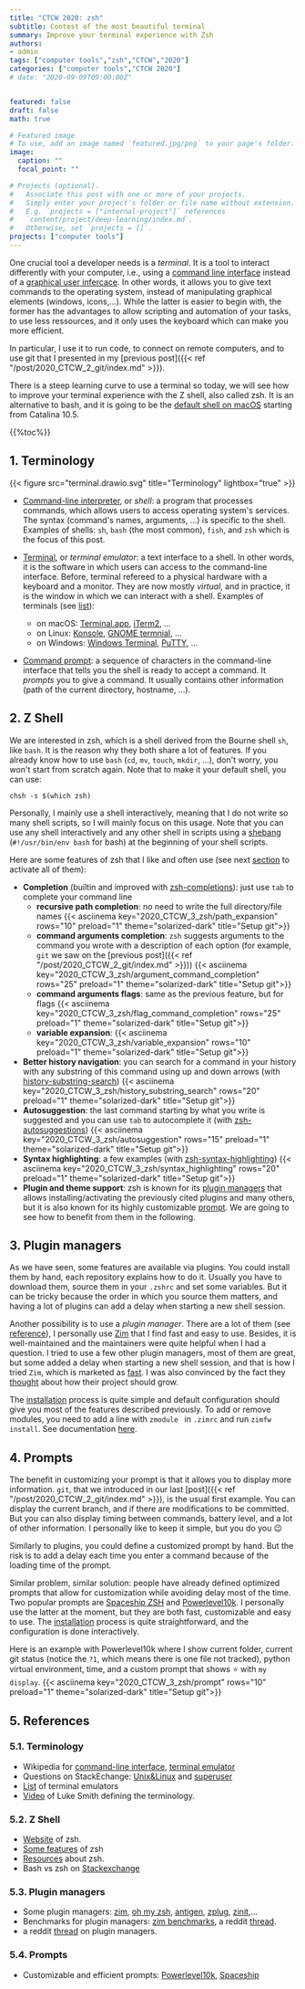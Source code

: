 ```yaml
---
title: "CTCW 2020: zsh"
subtitle: Contest of the most beautiful terminal
summary: Improve your terminal experience with Zsh
authors:
- admin
tags: ["computer tools","zsh","CTCW","2020"]
categories: ["computer tools","CTCW 2020"]
# date: "2020-09-09T09:00:00Z"


featured: false
draft: false
math: true

# Featured image
# To use, add an image named `featured.jpg/png` to your page's folder. 
image:
  caption: ""
  focal_point: ""

# Projects (optional).
#   Associate this post with one or more of your projects.
#   Simply enter your project's folder or file name without extension.
#   E.g. `projects = ["internal-project"]` references 
#   `content/project/deep-learning/index.md`.
#   Otherwise, set `projects = []`.
projects: ["computer tools"]
---
```


One crucial tool a developer needs is a *terminal*. It is a tool to interact differently with your computer, i.e., using a [command line interface](https://en.wikipedia.org/wiki/Command-line_interface#Anatomy_of_a_shell_CLI) instead of a [graphical user infercace](https://en.wikipedia.org/wiki/Graphical_user_interface). In other words, it allows you to give text commands to the operating system, instead of manipulating graphical elements (windows, icons,...). While the latter is easier to begin with, the former has the advantages to allow scripting and automation of your tasks, to use less ressources, and it only uses the keyboard which can make you more efficient.

In particular, I use it to run code, to connect on remote computers, and to use git that I presented in my [previous post]({{< ref "/post/2020_CTCW_2_git/index.md" >}}).

There is a steep learning curve to use a terminal so today, we will see how to improve your terminal experience with the Z shell, also called zsh. It is an alternative to bash, and it is going to be the [default shell on macOS](https://support.apple.com/en-us/HT208050) starting from Catalina 10.5.

{{%toc%}}

## 1. Terminology

{{< figure src="terminal.drawio.svg" title="Terminology" lightbox="true" >}}

- [Command-line interpreter](https://en.wikipedia.org/wiki/Command-line_interface), or *shell*: a program that processes commands, which allows users to access operating system's services. The syntax (command's names, arguments, ...) is specific to the shell. Examples of shells: `sh`, `bash` (the most common), `fish`, and `zsh` which is the focus of this post.
- [Terminal](https://en.wikipedia.org/wiki/Terminal_emulator), or *terminal emulator*: a text interface to a shell. In other words, it is the software in which users can access to the command-line interface. Before, terminal refereed to a physical hardware with a keyboard and a monitor. They are now mostly *virtual*, and in practice, it is the window in which we can interact with a shell. Examples of terminals (see [list](https://en.wikipedia.org/wiki/List_of_terminal_emulators)):
  - on macOS: [Terminal.app](https://en.wikipedia.org/wiki/Terminal_(macOS)), [iTerm2](https://www.iterm2.com), ...
  - on Linux: [Konsole](https://konsole.kde.org), [GNOME termnial](https://en.wikipedia.org/wiki/GNOME_Terminal), ...
  - on Windows: [Windows Terminal](https://devblogs.microsoft.com/commandline/introducing-windows-terminal/), [PuTTY](https://www.chiark.greenend.org.uk/~sgtatham/putty/), ...

- [Command prompt](https://en.wikipedia.org/wiki/Command-line_interface#Command_prompt): a sequence of characters in the command-line interface that tells you the shell is ready to accept a command. It *prompts* you to give a command. It usually contains other information (path of the current directory, hostname, ...).

## 2. Z Shell

We are interested in zsh, which is a shell derived from the Bourne shell `sh`, like `bash`. It is the reason why they both share a lot of features. If you already know how to use `bash` (`cd`, `mv`, `touch`, `mkdir`, ...), don't worry, you won't start from scratch again. Note that to make it your default shell, you can use:
```
chsh -s $(which zsh)
```

Personally, I mainly use a shell interactively, meaning that I do not write so many shell scripts, so I will mainly focus on this usage. Note that you can use any shell interactively and any other shell in scripts using a [shebang](https://en.wikipedia.org/wiki/Shebang_(Unix)) (`#!/usr/bin/env bash` for bash) at the beginning of your shell scripts.

Here are some features of zsh that I like and often use (see next [section](#3-plugin-managers) to activate all of them):

- **Completion** (builtin and improved with [zsh-completions](https://github.com/zsh-users/zsh-completions)): just use `tab` to complete your command line
  - **recursive path completion**: no need to write the full directory/file names
{{< asciinema key="2020_CTCW_3_zsh/path_expansion" rows="10" preload="1" theme="solarized-dark" title="Setup git">}}
  - **command arguments completion**: `zsh` suggests arguments to the command you wrote with a description of each option (for example, `git` we saw on the [previous post]({{< ref "/post/2020_CTCW_2_git/index.md" >}})) {{< asciinema key="2020_CTCW_3_zsh/argument_command_completion" rows="25" preload="1" theme="solarized-dark" title="Setup git">}}
  - **command arguments flags**: same as the previous feature, but for flags {{< asciinema key="2020_CTCW_3_zsh/flag_command_completion" rows="25" preload="1" theme="solarized-dark" title="Setup git">}}
  - **variable expansion**: {{< asciinema key="2020_CTCW_3_zsh/variable_expansion" rows="10" preload="1" theme="solarized-dark" title="Setup git">}}
- **Better history navigation**: you can search for a command in your history with any substring of this command using up and down arrows (with [history-substring-search](https://github.com/zsh-users/zsh-history-substring-search)) {{< asciinema key="2020_CTCW_3_zsh/history_substring_search" rows="20" preload="1" theme="solarized-dark" title="Setup git">}}
- **Autosuggestion**: the last command starting by what you write is suggested and you can use `tab` to autocomplete it (with [zsh-autosuggestions](https://github.com/zsh-users/zsh-autosuggestions))
{{< asciinema key="2020_CTCW_3_zsh/autosuggestion" rows="15" preload="1" theme="solarized-dark" title="Setup git">}}
- **Syntax highlighting**: a few examples (with [zsh-syntax-highlighting](https://github.com/zsh-users/zsh-syntax-highlighting)) {{< asciinema key="2020_CTCW_3_zsh/syntax_highlighting" rows="20" preload="1" theme="solarized-dark" title="Setup git">}}
- **Plugin and theme support**: zsh is known for its [plugin managers](#3-plugin-managers) that allows installing/activating the previously cited plugins and many others, but it is also known for its highly customizable [prompt](#4-prompts). We are going to see how to benefit from them in the following.

## 3. Plugin managers

As we have seen, some features are available via plugins. You could install them by hand, each repository explains how to do it. Usually you have to download them, source them in your `.zshrc` and set some variables. But it can be tricky because the order in which you source them matters, and having a lot of plugins can add a delay when starting a new shell session.

Another possibility is to use a *plugin manager*. There are a lot of them (see [reference](#53-plugin-managers)), I personally use [Zim](https://github.com/zimfw/zimfw) that I find fast and easy to use. Besides, it is well-maintained and the maintainers were quite helpful when I had a question. I tried to use a few other plugin managers, most of them are great, but some added a delay when starting a new shell session, and that is how I tried `Zim`, which is marketed as [fast](https://github.com/zimfw/zimfw/wiki/Speed). I was also convinced by the fact they [thought](https://github.com/zimfw/zimfw/issues/88) about how their project should grow.

The [installation](https://github.com/zimfw/zimfw#installation) process is quite simple and default configuration should give you most of the features described previously. To add or remove modules, you need to add a line with `zmodule ` in `.zimrc` and run `zimfw install`. See documentation [here](https://github.com/zimfw/zimfw#zmodule).

## 4. Prompts

The benefit in customizing your prompt is that it allows you to display more information. `git`, that we introduced in our last [post]({{< ref "/post/2020_CTCW_2_git/index.md" >}}), is the usual first example. You can display the current branch, and if there are modifications to be committed. But you can also display timing between commands, battery level, and a lot of other information. I personally like to keep it simple, but you do you :wink:

Similarly to plugins, you could define a customized prompt by hand. But the risk is to add a delay each time you enter a command because of the loading time of the prompt.

Similar problem, similar solution: people have already defined optimized prompts that allow for customization while avoiding delay most of the time. Two popular prompts are [Spaceship ZSH](https://github.com/denysdovhan/spaceship-prompt) and [Powerlevel10k](https://github.com/romkatv/powerlevel10k). I personally use the latter at the moment, but they are both fast, customizable and easy to use. The [installation](https://github.com/romkatv/powerlevel10k#get-started) process is quite straightforward, and the configuration is done interactively.

Here is an example with Powerlevel10k where I show current folder, current git status (notice the `?1`, which means there is one file not tracked), python virtual environment, time, and a custom prompt that shows :star: with `my display`.
{{< asciinema key="2020_CTCW_3_zsh/prompt" rows="10" preload="1" theme="solarized-dark" title="Setup git">}}

## 5. References

### 5.1. Terminology

- Wikipedia for [command-line interface](https://en.wikipedia.org/wiki/Command-line_interface#Anatomy_of_a_shell_CLI), [terminal emulator](https://en.wikipedia.org/wiki/Terminal_emulator)
- Questions on StackEchange: [Unix&Linux](https://unix.stackexchange.com/questions/4126/what-is-the-exact-difference-between-a-terminal-a-shell-a-tty-and-a-con) and [superuser](https://superuser.com/questions/144666/what-is-the-difference-between-shell-console-and-terminal)
- [List](https://en.wikipedia.org/wiki/List_of_terminal_emulators) of terminal emulators
- [Video](https://www.youtube.com/watch?v=hMSByvFHOro) of Luke Smith defining the terminology.

### 5.2. Z Shell

- [Website](http://zsh.sourceforge.net) of zsh.
- [Some features](https://github.com/hmml/awesome-zsh) of zsh
- [Resources](https://github.com/unixorn/awesome-zsh-plugins#generic-zsh) about zsh.
- Bash vs zsh on [Stackexchange](https://apple.stackexchange.com/questions/361870/what-are-the-practical-differences-between-bash-and-zsh)

### 5.3. Plugin managers

- Some plugin managers: [zim](https://github.com/zimfw/zimfw), [oh my zsh](https://ohmyz.sh), [antigen](https://github.com/zsh-users/antigen), [zplug](https://github.com/zplug/zplug), [zinit](https://github.com/zdharma/zinit),...
- Benchmarks for plugin managers: [zim benchmarks](https://github.com/zimfw/zimfw/wiki/Speed), a reddit [thread](https://www.reddit.com/r/zsh/comments/ak0vgi/a_comparison_of_all_the_zsh_plugin_mangers_i_used/).
- a reddit [thread](https://www.reddit.com/r/zsh/comments/bj6rwz/what_is_a_good_ohmyzsh_alternative/) on plugin managers.

### 5.4. Prompts

- Customizable and efficient prompts: [Powerlevel10k](https://github.com/romkatv/powerlevel10k), [Spaceship](https://github.com/denysdovhan/spaceship-prompt)
